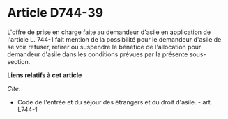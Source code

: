 # Article D744-39

L'offre de prise en charge faite au demandeur d'asile en application de l'article L. 744-1 fait mention de la possibilité
pour le demandeur d'asile de se voir refuser, retirer ou suspendre le bénéfice de l'allocation pour demandeur d'asile dans
les conditions prévues par la présente sous-section.

**Liens relatifs à cet article**

_Cite_:

  - Code de l'entrée et du séjour des étrangers et du droit d'asile. - art. L744-1
